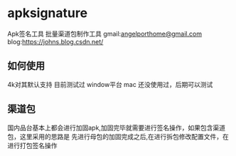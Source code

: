 # apksignature

Apk签名工具 批量渠道包制作工具
gmail:angelporthome@gmail.com
blog:https://johns.blog.csdn.net/


## 如何使用
4k对其默认支持
目前测试过 window平台 mac 还没使用过，后期可以测试

## 渠道包
国内品台基本上都会进行加固apk,加固完毕就需要进行签名操作，如果包含渠道包，这里采用的思路是 先进行母包的加固完成之后,在进行拆包修改配置文件，在进行打包签名操作